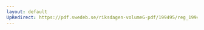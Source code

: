 ```yaml
---
layout: default
UpRedirect: https://pdf.swedeb.se/riksdagen-volumeG-pdf/199495/reg_199495/reg_199495_0332.pdf
---
```

